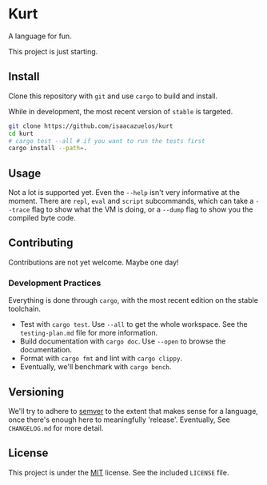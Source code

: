 # Kurt

A language for fun.

This project is just starting.

## Install

Clone this repository with `git` and use `cargo` to build and install.

While in development, the most recent version of `stable` is targeted.

```sh
git clone https://github.com/isaacazuelos/kurt
cd kurt
# cargo test --all # if you want to run the tests first
cargo install --path=.
```

## Usage

Not a lot is supported yet. Even the `--help` isn't very informative at the
moment. There are `repl`, `eval` and `script` subcommands, which can take a
`--trace` flag to show what the VM is doing, or a `--dump` flag to show you
the compiled byte code.

## Contributing

Contributions are not yet welcome. Maybe one day!

### Development Practices

Everything is done through `cargo`, with the most recent edition on the stable
toolchain.

- Test with `cargo test`. Use `--all` to get the whole workspace. See the
  `testing-plan.md` file for more information.
- Build documentation with `cargo doc`. Use `--open` to browse the documentation.
- Format with `cargo fmt` and lint with `cargo clippy`.
- Eventually, we'll benchmark with `cargo bench`.

## Versioning

We'll try to adhere to [semver][] to the extent that makes sense for a language,
once there's enough here to meaningfully 'release'. Eventually, See
`CHANGELOG.md` for more detail.

[semver]: https://semver.org/spec/v2.0.0.html

## License

This project is under the [MIT](https://choosealicense.com/licenses/mit/)
license. See the included `LICENSE` file.
